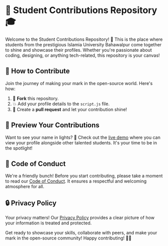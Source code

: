 # 🚀 Student Contributions Repository 🎓

Welcome to the Student Contributions Repository! 🌟 This is the place where students from the prestigious Islamia University Bahawalpur come together to shine and showcase their profiles. Whether you're passionate about coding, designing, or anything tech-related, this repository is your canvas!

## 🎉 How to Contribute

Join the journey of making your mark in the open-source world. Here's how:

1. 🍴 **Fork** this repository.
2. 💥 Add your profile details to the `script.js` file.
3. 🚀 Create a **pull request** and let your contribution shine!

## 👀 Preview Your Contributions

Want to see your name in lights? 🔦 Check out the [live demo](#) where you can view your profile alongside other talented students. It's your time to be in the spotlight!

## 🤝 Code of Conduct

We're a friendly bunch! Before you start contributing, please take a moment to read our [Code of Conduct](CODE_OF_CONDUCT.md). It ensures a respectful and welcoming atmosphere for all.

## 🔒 Privacy Policy

Your privacy matters! Our [Privacy Policy](PRIVACY_POLICY.md) provides a clear picture of how your information is treated and protected.

Get ready to showcase your skills, collaborate with peers, and make your mark in the open-source community! Happy contributing! 🌈✨
